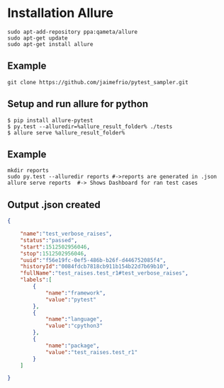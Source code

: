 Installation Allure
===================
```
sudo apt-add-repository ppa:qameta/allure
sudo apt-get update
sudo apt-get install allure
```
Example
-------
```
git clone https://github.com/jaimefrio/pytest_sampler.git
```
Setup and run allure for python
-------------------------------
```
$ pip install allure-pytest
$ py.test --alluredir=%allure_result_folder% ./tests
$ allure serve %allure_result_folder%
```
Example
-------
```
mkdir reports
sudo py.test --alluredir reports #->reports are generated in .json
allure serve reports  #-> Shows Dashboard for ran test cases
```

Output .json created
--------------------
```json
{

    "name":"test_verbose_raises",
    "status":"passed",
    "start":1512502956046,
    "stop":1512502956046,
    "uuid":"f56e19fc-0ef5-486b-b26f-d446752085f4",
    "historyId":"0084fdcb7818cb911b154b22d7b69b10",
    "fullName":"test_raises.test_r1#test_verbose_raises",
    "labels":[
        {
            "name":"framework",
            "value":"pytest"
        },
        {
            "name":"language",
            "value":"cpython3"
        },
        {
            "name":"package",
            "value":"test_raises.test_r1"
        }
    ]

}
```